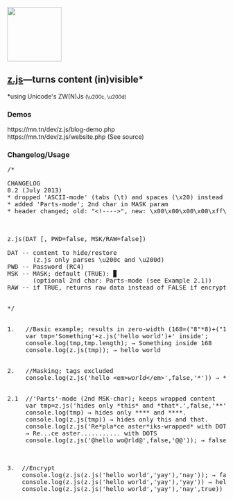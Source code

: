 <img height="125" width="125" src="https://mn.tn/dev/z.js/z.js.png" alt=""/>

<h2><a href="https://mn.tn/dev/z.js">z.js</a>&mdash;turns content (in)visible*</h2>
*using Unicode's ZW(N)Js <small>(\u200c, \u200d)</small>


<h3>Demos</h3>
https://mn.tn/dev/z.js/blog-demo.php<br/>
https://mn.tn/dev/z.js/website.php (See source)<br/>


<h3>Changelog/Usage</h3>

<pre>
/*

CHANGELOG
0.2 (July 2013)
* dropped 'ASCII-mode' (tabs (\t) and spaces (\x20) instead of Unicode's ZW(N)Js)
* added 'Parts-mode'; 2nd char in MASK param
* header changed; old: "&lt;!----&gt;", new: \x00\x00\x00\x00\xff\xff\xff\xff



z.js(DAT [, PWD=false, MSK/RAW=false])

DAT -- content to hide/restore
       (z.js only parses \u200c and \u200d)
PWD -- Password (RC4)
MSK -- MASK; default (TRUE): ▉
       (optional 2nd char: Parts-mode (see Example 2.1))
RAW -- if TRUE, returns raw data instead of FALSE if encrypted


*/


1.   //Basic example; results in zero-width (168=("8"*8)+("11"*8)+"16")
     var tmp='Something'+z.js('hello world')+' inside';
     console.log(tmp,tmp.length); → Something‌‌‌‌‌‌‌‌‌‌‌‌‌‌‌‌‌‌‌‌‌‌‌‌‌‌‌‌‌‌‌‌‍‍‍‍‍‍‍‍‍‍‍‍‍‍‍‍‍‍‍‍‍‍‍‍‍‍‍‍‍‍‍‍‌‍‍‌‍‌‌‌‌‍‍‌‌‍‌‍‌‍‍‌‍‍‌‌‌‍‍‌‍‍‌‌‌‍‍‌‍‍‍‍‌‌‍‌‌‌‌‌‌‍‍‍‌‍‍‍‌‍‍‌‍‍‍‍‌‍‍‍‌‌‍‌‌‍‍‌‍‍‌‌‌‍‍‌‌‍‌‌ inside 168
     console.log(z.js(tmp)); → hello world


2.   //Masking; tags excluded
     console.log(z.js('hello &lt;em&gt;<em>world</em>&lt;/em&gt;',false,'*')) → *‌‌‌‌‌‌‌‌‌‌‌‌‌‌‌‌‌‌‌‌‌‌‌‌‌‌‌‌‌‌‌‌‍‍‍‍‍‍‍‍‍‍‍‍‍‍‍‍‍‍‍‍‍‍‍‍‍‍‍‍‍‍‍‍‌‍‍‌‍‌‌‌‌‍‍‌‌‍‌‍‌‍‍‌‍‍‌‌‌‍‍‌‍‍‌‌‌‍‍‌‍‍‍‍‌‌‍‌‌‌‌‌‌‌‍‍‍‍‌‌‌‍‍‌‌‍‌‍‌‍‍‌‍‍‌‍‌‌‍‍‍‍‍‌‌‍‍‍‌‍‍‍‌‍‍‌‍‍‍‍‌‍‍‍‌‌‍‌‌‍‍‌‍‍‌‌‌‍‍‌‌‍‌‌‌‌‍‍‍‍‌‌‌‌‍‌‍‍‍‍‌‍‍‌‌‍‌‍‌‍‍‌‍‍‌‍‌‌‍‍‍‍‍‌**** *****


2.1  //'Parts'-mode (2nd MSK-char); keeps wrapped content
     var tmp=z.js('hides only *this* and *that*.',false,'**');
     console.log(tmp) → hides only ‍‍‍‍‍‍‍‍‍‍‍‍‍‍‍‍‍‍‍‍‍‍‍‍‍‍‍‍‍‍‍‍‌‌‌‌‌‌‌‌‌‌‌‌‌‌‌‌‌‌‌‌‌‌‌‌‌‌‌‌‌‌‌‌*‌‌‌‌‌‌‌‌‌‌‌‌‌‌‌‌‌‌‌‌‌‌‌‌‌‌‌‌‌‌‌‌‍‍‍‍‍‍‍‍‍‍‍‍‍‍‍‍‍‍‍‍‍‍‍‍‍‍‍‍‍‍‍‍‌‍‍‍‌‍‌‌‌‍‍‌‍‌‌‌‌‍‍‌‍‌‌‍‌‍‍‍‌‌‍‍*** and ‍‍‍‍‍‍‍‍‍‍‍‍‍‍‍‍‍‍‍‍‍‍‍‍‍‍‍‍‍‍‍‍‌‌‌‌‌‌‌‌‌‌‌‌‌‌‌‌‌‌‌‌‌‌‌‌‌‌‌‌‌‌‌‌*‌‌‌‌‌‌‌‌‌‌‌‌‌‌‌‌‌‌‌‌‌‌‌‌‌‌‌‌‌‌‌‌‍‍‍‍‍‍‍‍‍‍‍‍‍‍‍‍‍‍‍‍‍‍‍‍‍‍‍‍‍‍‍‍‌‍‍‍‌‍‌‌‌‍‍‌‍‌‌‌‌‍‍‌‌‌‌‍‌‍‍‍‌‍‌‌***.
     console.log(z.js(tmp)) → hides only this and that.
     console.log(z.js('Re*pla*ce aster*iks-wrapped* with DOTS',false,'.*'));
     → Re‍‍‍‍‍‍‍‍‍‍‍‍‍‍‍‍‍‍‍‍‍‍‍‍‍‍‍‍‍‍‍‍‌‌‌‌‌‌‌‌‌‌‌‌‌‌‌‌‌‌‌‌‌‌‌‌‌‌‌‌‌‌‌‌.‌‌‌‌‌‌‌‌‌‌‌‌‌‌‌‌‌‌‌‌‌‌‌‌‌‌‌‌‌‌‌‌‍‍‍‍‍‍‍‍‍‍‍‍‍‍‍‍‍‍‍‍‍‍‍‍‍‍‍‍‍‍‍‍‌‍‍‍‌‌‌‌‌‍‍‌‍‍‌‌‌‍‍‌‌‌‌‍..ce aster‍‍‍‍‍‍‍‍‍‍‍‍‍‍‍‍‍‍‍‍‍‍‍‍‍‍‍‍‍‍‍‍‌‌‌‌‌‌‌‌‌‌‌‌‌‌‌‌‌‌‌‌‌‌‌‌‌‌‌‌‌‌‌‌.‌‌‌‌‌‌‌‌‌‌‌‌‌‌‌‌‌‌‌‌‌‌‌‌‌‌‌‌‌‌‌‌‍‍‍‍‍‍‍‍‍‍‍‍‍‍‍‍‍‍‍‍‍‍‍‍‍‍‍‍‍‍‍‍‌‍‍‌‍‌‌‍‌‍‍‌‍‌‍‍‌‍‍‍‌‌‍‍‌‌‍‌‍‍‌‍‌‍‍‍‌‍‍‍‌‍‍‍‌‌‍‌‌‍‍‌‌‌‌‍‌‍‍‍‌‌‌‌‌‍‍‍‌‌‌‌‌‍‍‌‌‍‌‍‌‍‍‌‌‍‌‌.......... with DOTS
     console.log(z.js('@hello wo@rld@',false,'@@')); → false "(?)"



3.  //Encrypt
    console.log(z.js(z.js('hello world','yay'),'nay')); → false
    console.log(z.js(z.js('hello world','yay'),'yay')) → hello world
    console.log(z.js(z.js('hello world','yay'),'nay',true)) → }Ý©ÒEû@ó[î(L    ¥

</pre>

